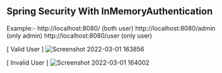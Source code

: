 
Spring Security With InMemoryAuthentication
------------------------------------------

Example:- 
http://localhost:8080/    (both user)
http://localhost:8080/admin   (only admin)
http://localhost:8080/user    (only user)

[ Valid User ]
![Screenshot 2022-03-01 163856](https://user-images.githubusercontent.com/68851011/156158595-bd470ee6-ac68-41a4-ae16-8e372352f86a.png)

[ Invalid User ]
![Screenshot 2022-03-01 164002](https://user-images.githubusercontent.com/68851011/156158776-0771b77a-a0d1-4a1c-90ee-4eac92f3e722.png)
